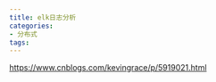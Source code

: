 ```yaml
---
title: elk日志分析
categories: 
- 分布式
tags:
---
```


https://www.cnblogs.com/kevingrace/p/5919021.html

